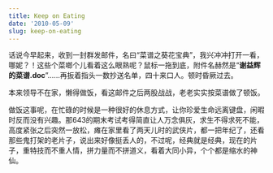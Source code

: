 ```yaml
---
title: Keep on Eating
date: '2010-05-09'
slug: keep-on-eating
---
```


话说今早起来，收到一封群发邮件，名曰“菜谱之葵花宝典”，我兴冲冲打开一看，哪妮？！这些个菜啷个儿看着这么眼熟呢？鼠标一拖到底，附件名赫然是“**谢益辉的菜谱.doc**”……再扳着指头一数抄送名单，四十来口人。顿时昏厥过去。

本来领导不在家，懒得做饭，看这邮件之后两股战战，老老实实按菜谱做了顿饭。

做饭这事呢，在忙碌的时候是一种很好的休息方式，让你珍爱生命远离键盘，闲暇时反而没有兴趣。那643的期末考试考得简直让人万念俱灰，求生不得求死不能，高度紧张之后突然一放松，瘫在家里看了两天儿时的武侠片，都一把年纪了，还看那些鬼打架的老片子，说出来好像挺丢人的，不过呢，经典就是经典，现在的片子，重特技而不重人情，拼力量而不拼道义，看着大同小异，个个都是缩水的神仙。
